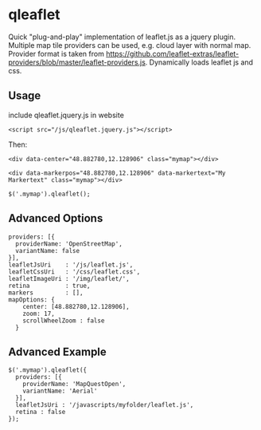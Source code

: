 qleaflet
========

Quick "plug-and-play" implementation of leaflet.js as a jquery plugin.
Multiple map tile providers can be used, e.g. cloud layer with normal map.
Provider format is taken from https://github.com/leaflet-extras/leaflet-providers/blob/master/leaflet-providers.js.
Dynamically loads leaflet js and css.


## Usage 
include qleaflet.jquery.js in website
```
<script src="/js/qleaflet.jquery.js"></script>
```
Then:
```
<div data-center="48.882780,12.128906" class="mymap"></div>
```
```
<div data-markerpos="48.882780,12.128906" data-markertext="My Markertext" class="mymap"></div>
```
```
$('.mymap').qleaflet();
```

## Advanced Options
```
providers: [{
  providerName: 'OpenStreetMap',
  variantName: false
}],
leafletJsUri    : '/js/leaflet.js',
leafletCssUri   : '/css/leaflet.css',
leafletImageUri : '/img/leaflet/',
retina          : true,
markers         : [],
mapOptions: {
    center: [48.882780,12.128906],
    zoom: 17,
    scrollWheelZoom : false
  }
```
## Advanced Example
```
$('.mymap').qleaflet({
  providers: [{
    providerName: 'MapQuestOpen',
    variantName: 'Aerial'
  }],
  leafletJsUri : '/javascripts/myfolder/leaflet.js',
  retina : false
});
```
